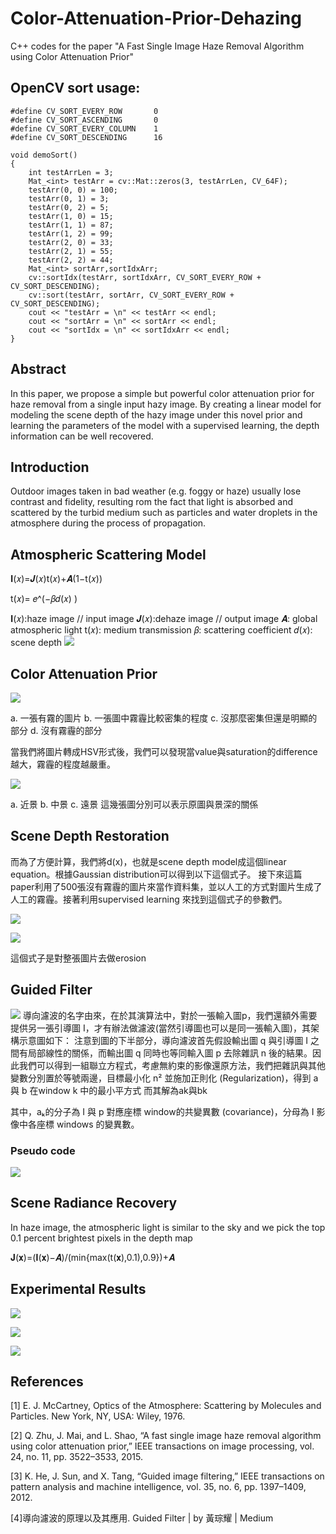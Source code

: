 # Color-Attenuation-Prior-Dehazing
C++ codes for the paper "A Fast Single Image Haze Removal Algorithm using Color Attenuation Prior"

## OpenCV sort usage:
```c++=
#define CV_SORT_EVERY_ROW		0
#define CV_SORT_ASCENDING		0
#define CV_SORT_EVERY_COLUMN	1
#define CV_SORT_DESCENDING		16

void demoSort()
{
	int testArrLen = 3;
	Mat_<int> testArr = cv::Mat::zeros(3, testArrLen, CV_64F);
	testArr(0, 0) = 100;
	testArr(0, 1) = 3;
	testArr(0, 2) = 5;
	testArr(1, 0) = 15;
	testArr(1, 1) = 87;
	testArr(1, 2) = 99;
	testArr(2, 0) = 33;
	testArr(2, 1) = 55;
	testArr(2, 2) = 44;
	Mat_<int> sortArr,sortIdxArr;
	cv::sortIdx(testArr, sortIdxArr, CV_SORT_EVERY_ROW + CV_SORT_DESCENDING);
	cv::sort(testArr, sortArr, CV_SORT_EVERY_ROW + CV_SORT_DESCENDING);
	cout << "testArr = \n" << testArr << endl;
	cout << "sortArr = \n" << sortArr << endl;
	cout << "sortIdx = \n" << sortIdxArr << endl;
}
```

## Abstract

In this paper, we propose a simple but powerful color attenuation prior for haze removal from a single input hazy image. By creating a linear model for modeling the scene depth of the hazy image under this novel prior and learning the parameters of the model with a supervised learning, the depth information can be well recovered.

## Introduction 

Outdoor images taken in bad weather (e.g. foggy or haze) usually lose contrast and fidelity, resulting rom the fact that light is absorbed and scattered by the turbid medium such as particles and water droplets in the atmosphere during the process of propagation.

## Atmospheric Scattering Model

𝐈(𝑥)=𝑱(𝑥)t(𝑥)+𝑨(1−t(𝑥))

t(𝑥)= 𝑒^(−𝛽𝑑(𝑥) )

𝐈(𝑥):haze image // input image
𝑱(𝑥):dehaze image // output image
𝑨: global atmospheric light
t(𝑥): medium transmission
𝛽: scattering coefficient
𝑑(𝑥): scene depth
![](https://i.imgur.com/Y1AGqDN.png)


## Color Attenuation Prior

![](https://i.imgur.com/9lMOjbp.jpg)

a. 一張有霧的圖片
b. 一張圖中霧霾比較密集的程度
c. 沒那麼密集但還是明顯的部分
d. 沒有霧霾的部分

當我們將圖片轉成HSV形式後，我們可以發現當value與saturation的difference越大，霧霾的程度越嚴重。

![](https://i.imgur.com/iBQSBgk.png)

a. 近景
b. 中景
c. 遠景
這幾張圖分別可以表示原圖與景深的關係


## Scene Depth Restoration

而為了方便計算，我們將d(x)，也就是scene depth model成這個linear equation。根據Gaussian distribution可以得到以下這個式子。
接下來這篇paper利用了500張沒有霧霾的圖片來當作資料集，並以人工的方式對圖片生成了人工的霧霾。接著利用supervised learning 來找到這個式子的參數們。

![](https://i.imgur.com/xCGiPPg.png)

![](https://i.imgur.com/aGFdsU5.jpg)


這個式子是對整張圖片去做erosion

## Guided Filter
![](https://i.imgur.com/kp6Yg8h.png)
導向濾波的名字由來，在於其演算法中，對於一張輸入圖p，我們還額外需要提供另一張引導圖 I，才有辦法做濾波(當然引導圖也可以是同一張輸入圖)，其架構示意圖如下：
注意到圖的下半部分，導向濾波首先假設輸出圖 q 與引導圖 I 之間有局部線性的關係，而輸出圖 q 同時也等同輸入圖 p 去除雜訊 n 後的結果。因此我們可以得到一組聯立方程式，考慮無約束的影像還原方法，我們把雜訊與其他變數分別置於等號兩邊，目標最小化 n² 並施加正則化 (Regularization)，得到 a 與 b 在window k 中的最小平方式
而其解為ak與bk

其中，aₖ的分子為 I 與 p 對應座標 window的共變異數 (covariance)，分母為 I 影像中各座標 windows 的變異數。

### Pseudo code
![](https://i.imgur.com/9yvErQm.png)

## Scene Radiance Recovery

In haze image, the atmospheric light is similar to the sky and we pick the top 0.1 percent brightest pixels in the depth map


𝐉(𝐱)=(𝐈(𝐱)−𝑨)/(min{max⁡(t(𝐱),0.1),0.9})+𝑨

## Experimental Results

![](https://i.imgur.com/ROrPg3e.jpg)

![](https://i.imgur.com/wlDKQ7F.jpg)

![](https://i.imgur.com/QqmmvB1.jpg)

## References

[1] E. J. McCartney, Optics of the Atmosphere: Scattering by Molecules and Particles. New York, NY, USA: Wiley, 1976.

[2] Q. Zhu, J. Mai, and L. Shao, “A fast single image haze removal algorithm using color attenuation prior,” IEEE transactions on image processing, vol. 24, no. 11, pp. 3522–3533, 2015.

[3] K. He, J. Sun, and X. Tang, “Guided image filtering,” IEEE transactions on pattern analysis and machine intelligence, vol. 35, no. 6, pp. 1397–1409, 2012.

[4]導向濾波的原理以及其應用. Guided Filter | by 黃琮耀 | Medium

